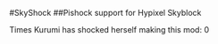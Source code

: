 #SkyShock
##Pishock support for Hypixel Skyblock


Times Kurumi has shocked herself making this mod: 0